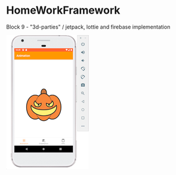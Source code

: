 # HomeWorkFramework
Block 9 - "3d-parties" / jetpack, lottie and firebase implementation

![Image alt](https://github.com/Noshum/HomeWorkFramework/blob/dev/FrameworkScreen.png)
